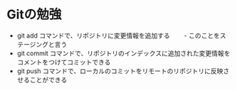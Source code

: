 # Gitの勉強
- git add コマンドで、リポジトリに変更情報を追加する
　　- このことをステージングと言う
- git commit コマンドで、リポジトリのインデックスに追加された変更情報をコメントをつけてコミットできる
- git push コマンドで、ローカルのコミットをリモートのリポジトリに反映させることができる

